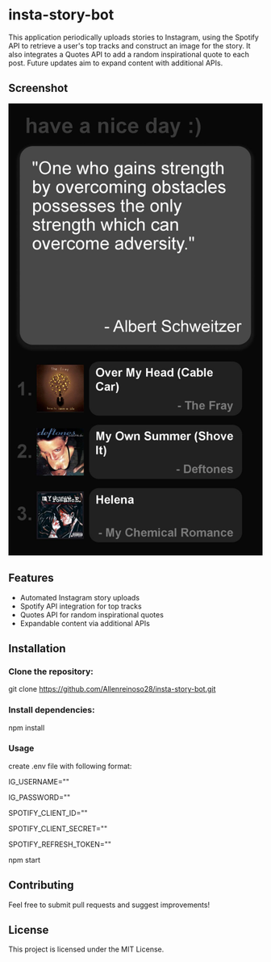 # insta-story-bot

This application periodically uploads stories to Instagram, using the Spotify API to retrieve a user's top tracks and construct an image for the story. It also integrates a Quotes API to add a random inspirational quote to each post. Future updates aim to expand content with additional APIs.
## Screenshot
![Inspirational Quote](./quote_image.jpg)

## Features
- Automated Instagram story uploads
- Spotify API integration for top tracks
- Quotes API for random inspirational quotes
- Expandable content via additional APIs

## Installation

### Clone the repository:
  git clone https://github.com/Allenreinoso28/insta-story-bot.git
### Install dependencies:
  npm install
### Usage
  create .env file with following format:
  
  IG_USERNAME=""
  
  IG_PASSWORD=""
  
  SPOTIFY_CLIENT_ID=""
  
  SPOTIFY_CLIENT_SECRET=""
  
  SPOTIFY_REFRESH_TOKEN=""
  
  npm start

## Contributing
Feel free to submit pull requests and suggest improvements!

## License
This project is licensed under the MIT License.
